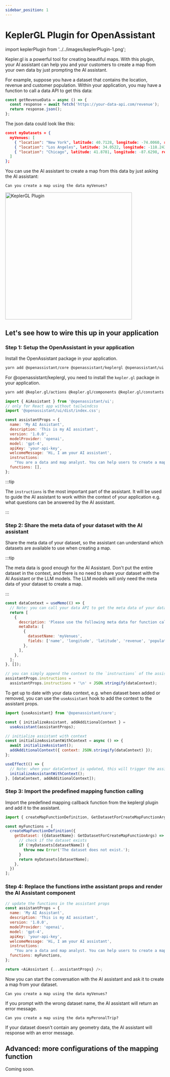 ```yaml
---
sidebar_position: 1
---
```


# KeplerGL Plugin for OpenAssistant

import keplerPlugin from '../../images/keplerPlugin-1.png';

Kepler.gl is a powerful tool for creating beautiful maps. With this plugin, your AI assistant can help you and your customers to create a map from your own data by just prompting the AI assistant.

For example, suppose you have a dataset that contains the location, revenue and customer population. Within your application, you may have a function to call a data API to get this data:

```ts
const getRevenueData = async () => {
  const response = await fetch('https://your-data-api.com/revenue');
  return response.json();
};
```

The json data could look like this:

```json
const myDatasets = {
  myVenues: [
    { "location": "New York", latitude: 40.7128, longitude: -74.0060, revenue: 100000, population: 8000000 },
    { "location": "Los Angeles", latitude: 34.0522, longitude: -118.2437, revenue: 150000, population: 4000000 },
    { "location": "Chicago", latitude: 41.8781, longitude: -87.6298, revenue: 120000, population: 2700000 }
  ]
};
```

You can use the AI assistant to create a map from this data by just asking the AI assistant:

```text
Can you create a map using the data myVenues?
```

<img src={keplerPlugin} width="400" alt="KeplerGL Plugin" />

## Let's see how to wire this up in your application

### Step 1: Setup the OpenAssistant in your application

Install the OpenAssistant package in your application.

```bash
yarn add @openassistant/core @openassistant/keplergl @openassistant/ui
```

For @openassistant/keplergl, you need to install the `kepler.gl` package in your application.

```bash
yarn add @kepler.gl/actions @kepler.gl/components @kepler.gl/constants @kepler.gl/layers @kepler.gl/reducers @kepler.gl/styles @kepler.gl/utils @kepler.gl/processors @kepler.gl/localization
```


```js title="App.tsx"
import { AiAssistant } from '@openassistant/ui';
// only for React app without tailwindcss
import '@openassistant/ui/dist/index.css';

const assistantProps = {
  name: 'My AI Assistant',
  description: 'This is my AI assistant',
  version: '1.0.0',
  modelProvider: 'openai',
  model: 'gpt-4',
  apiKey: 'your-api-key',
  welcomeMessage: 'Hi, I am your AI assistant',
  instructions:
    "You are a data and map analyst. You can help users to create a map from a dataset. If a function calling can be used to answer the user's question, please always confirm the function calling and its arguments with the user.",
  functions: [],
};
```

:::tip

The `instructions` is the most important part of the assistant. It will be used to guide the AI assistant to work within the context of your application e.g. what questions can be answered by the AI assistant.

:::

### Step 2: Share the meta data of your dataset with the AI assistant

Share the meta data of your dataset, so the assistant can understand which datasets are available to use when creating a map.

:::tip

The meta data is good enough for the AI Assistant. Don't put the entire dataset in the context, and there is no need to share your dataset with the AI Assistant or the LLM models. The LLM models will only need the meta data of your dataset to create a map.

:::

```js
const dataContext = useMemo(() => {
  // Note: you can call your data API to get the meta data of your dataset
  return [
    {
      description: 'Please use the following meta data for function callings.',
      metaData: [
        {
          datasetName: 'myVenues',
          fields: ['name', 'longitude', 'latitude', 'revenue', 'population'],
        },
      ],
    },
  ];
}, []);

// you can simply append the context to the `instructions` of the assistant props
assistantProps.instructions =
  assistantProps.instructions + '\n' + JSON.stringify(dataContext);
```

To get up to date with your data context, e.g. when dataset been added or removed, you can use the `useAssistant` hook to add the context to the assistant props.

```js
import {useAssistant} from '@openassistant/core';

const { initializeAssistant, addAdditionalContext } =
  useAssistant(assistantProps);

// initialize assistant with context
const initializeAssistantWithContext = async () => {
  await initializeAssistant();
  addAdditionalContext({ context: JSON.stringify(dataContext) });
};

useEffect(() => {
  // Note: when your dataContext is updated, this will trigger the assistant to update the context
  initializeAssistantWithContext();
}, [dataContext, addAdditionalContext]);
```

### Step 3: Import the predefined mapping function calling

Import the predefined mapping callback function from the keplergl plugin and add it to the assistant.

```js
import { createMapFunctionDefinition, GetDatasetForCreateMapFunctionArgs } from '@openassistant/keplergl';

const myFunctions = [
  createMapFunctionDefinition({
    getDataset: ({datasetName}: GetDatasetForCreateMapFunctionArgs) => {
      // check if the dataset exists
      if (!myDatasets[datasetName]) {
        throw new Error('The dataset does not exist.');
      }
      return myDatasets[datasetName];
    },
  })
];
```

### Step 4: Replace the functions inthe assistant props and render the AI Assistant component

```js
// update the functions in the assistant props
const assistantProps = {
  name: 'My AI Assistant',
  description: 'This is my AI assistant',
  version: '1.0.0',
  modelProvider: 'openai',
  model: 'gpt-4',
  apiKey: 'your-api-key',
  welcomeMessage: 'Hi, I am your AI assistant',
  instructions:
    "You are a data and map analyst. You can help users to create a map from a dataset. If a function calling can be used to answer the user's question, please always confirm the function calling and its arguments with the user.",
  functions: myFunctions,
};

return <AiAssistant {...assistantProps} />;
```

Now you can start the conversation with the AI assistant and ask it to create a map from your dataset.

```text
Can you create a map using the data myVenues?
```

If you prompt with the wrong dataset name, the AI assistant will return an error message.

```text
Can you create a map using the data myPeronalTrip?
```

If your dataset doesn't contain any geometry data, the AI assistant will response with an error message.

## Advanced: more configurations of the mapping function

Coming soon.
